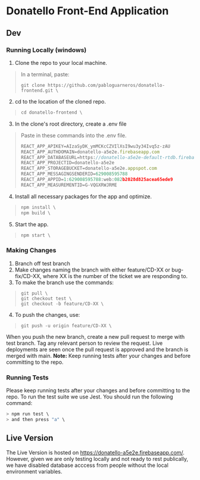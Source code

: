 # Donatello Front-End Application

## Dev

### Running Locally (windows)

1. Clone the repo to your local machine.
> In a terminal, paste:
> ```git 
> git clone https://github.com/pabloguarneros/donatello-frontend.git \
> ```

2. cd to the location of the cloned repo.
> ```python 
> cd donatello-frontend \
> ```

3. In the clone's root directory, create a .env file
> Paste in these commands into the .env file.
> ```javascript
> REACT_APP_APIKEY=AIzaSyDK_ymMCKcCZVIlXsI9wu3y34Ivq5z-zAU
> REACT_APP_AUTHDOMAIN=donatello-a5e2e.firebaseapp.com
> REACT_APP_DATABASEURL=https://donatello-a5e2e-default-rtdb.firebaseio.com/
> REACT_APP_PROJECTID=donatello-a5e2e
> REACT_APP_STORAGEBUCKET=donatello-a5e2e.appspot.com
> REACT_APP_MESSAGINGSENDERID=629008595788
> REACT_APP_APPID=1:629008595788:web:082b2028d825acea65ede9
> REACT_APP_MEASUREMENTID=G-VQGXRWJRME
> ```

4. Install all necessary packages for the app and optimize.
> ```javascript 
> npm install \
> npm build \
> ```

5. Start the app.
> ```javascript
> npm start \
> ```


### Making Changes

1. Branch off test branch
2. Make changes naming the branch with either feature/CD-XX or bug-fix/CD-XX, where XX is the number of the ticket we are responding to.
3. To make the branch use the commands:
> ```git
> git pull \
> git checkout test \
> git checkout -b feature/CD-XX \
> ```
 
4. To push the changes, use:
> ```git
> git push -u origin feature/CD-XX \
> ```

When you push the new branch, create a new pull request to merge with test branch. Tag any relevant person to review the request. Live deployments are seen once the pull request is approved and the branch is merged with main. **Note:** Keep running tests after your changes and before committing to the repo.


### Running Tests
Please keep running tests after your changes and before committing to the repo. To run the test suite we use Jest. You should run the following command:
```javascript
> npm run test \
> and then press "a" \
```

## Live Version
The Live Version is hosted on https://donatello-a5e2e.firebaseapp.com/. \
However, given we are only testing locally and not ready to rest publically, we have disabled database acccess from people without the local environment variables.
